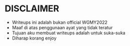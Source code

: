 # DISCLAIMER
* Writeups ini adalah bukan official WGMY2022
* Maaf di atas penggunaan ayat yang tidak teratur 
* Tujuan aku membuat writeups adalah untuk suka-suka
* Diharap korang enjoy
